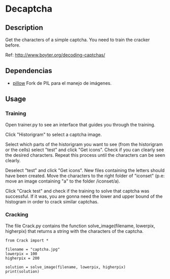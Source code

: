 # Decaptcha

## Description

Get the characters of a simple captcha. You need to train the cracker before.

Ref: http://www.boyter.org/decoding-captchas/

## Dependencias

* [pillow](https://pypi.python.org/pypi/Pillow/) Fork de PIL para el manejo de imágenes.

## Usage

### Training

Open trainer.py to see an interface that guides you through the training.

Click "Historigram" to select a captcha image.

Select which parts of the historigram you want to see (from the historigram or the cells) select "test" and click 
"Get icons". Check if you can clearly see the desired characters. Repeat this process until the characters can be seen
clearly.

Deselect "test" and click "Get icons". New files containing the letters should have been created. Move the characters
to the right folder of "iconset" (p.e: move an image containing "a" to the folder /iconset/a).

Click "Crack test" and check if the training to solve that captcha was successful. If it was, you are gonna need the lower and upper bound of the histogram in order to crack similar captchas.

### Cracking

The file Crack.py contains the function solve_image(filename, lowerpix, higherpix) that returns a string with the
characters of the captcha.

~~~
from Crack import *

filename = "captcha.jpg"
lowerpix = 100
higherpix = 200

solution = solve_image(filename, lowerpix, higherpix)
print(solution)

~~~
